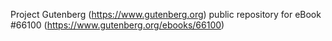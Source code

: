 Project Gutenberg (https://www.gutenberg.org) public repository for
eBook #66100 (https://www.gutenberg.org/ebooks/66100)
